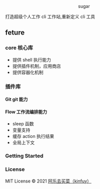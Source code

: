 <p align="center"> sugar</p>

打造超级个人工作 cli 工作站,重新定义 cli 工具

## feture

### core 核心库

- 提供 shell 执行能力
- 提供插件机制，应用商店
- 提供容器化机制

### 插件库

#### Git git 能力

#### Flow 工作流编排能力

- sleep 函数
- 变量支持
- 缓存 action 执行结果
- 全局上下文

### Getting Started

### License

MIT License © 2021 [阿乐去买菜（kinfuy）](https://github.com/kinfuy)
